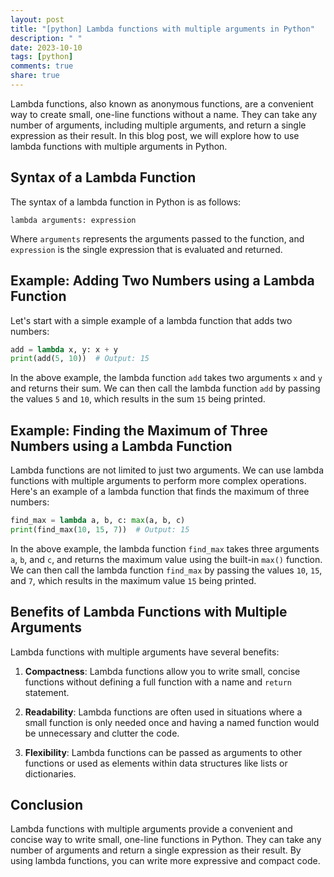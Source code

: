 ```yaml
---
layout: post
title: "[python] Lambda functions with multiple arguments in Python"
description: " "
date: 2023-10-10
tags: [python]
comments: true
share: true
---
```


Lambda functions, also known as anonymous functions, are a convenient way to create small, one-line functions without a name. They can take any number of arguments, including multiple arguments, and return a single expression as their result. In this blog post, we will explore how to use lambda functions with multiple arguments in Python.

## Syntax of a Lambda Function

The syntax of a lambda function in Python is as follows:

```
lambda arguments: expression
```

Where `arguments` represents the arguments passed to the function, and `expression` is the single expression that is evaluated and returned.

## Example: Adding Two Numbers using a Lambda Function

Let's start with a simple example of a lambda function that adds two numbers:

```python
add = lambda x, y: x + y
print(add(5, 10))  # Output: 15
```

In the above example, the lambda function `add` takes two arguments `x` and `y` and returns their sum. We can then call the lambda function `add` by passing the values `5` and `10`, which results in the sum `15` being printed.

## Example: Finding the Maximum of Three Numbers using a Lambda Function

Lambda functions are not limited to just two arguments. We can use lambda functions with multiple arguments to perform more complex operations. Here's an example of a lambda function that finds the maximum of three numbers:

```python
find_max = lambda a, b, c: max(a, b, c)
print(find_max(10, 15, 7))  # Output: 15
```

In the above example, the lambda function `find_max` takes three arguments `a`, `b`, and `c`, and returns the maximum value using the built-in `max()` function. We can then call the lambda function `find_max` by passing the values `10`, `15`, and `7`, which results in the maximum value `15` being printed.

## Benefits of Lambda Functions with Multiple Arguments

Lambda functions with multiple arguments have several benefits:

1. **Compactness**: Lambda functions allow you to write small, concise functions without defining a full function with a name and `return` statement.

2. **Readability**: Lambda functions are often used in situations where a small function is only needed once and having a named function would be unnecessary and clutter the code.

3. **Flexibility**: Lambda functions can be passed as arguments to other functions or used as elements within data structures like lists or dictionaries.

## Conclusion

Lambda functions with multiple arguments provide a convenient and concise way to write small, one-line functions in Python. They can take any number of arguments and return a single expression as their result. By using lambda functions, you can write more expressive and compact code.